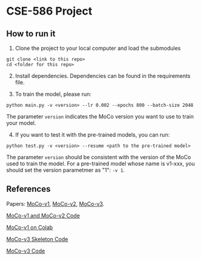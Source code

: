 # CSE-586 Project

## How to run it

1. Clone the project to your local computer and load the submodules
```
git clone <link to this repo>
cd <folder for this repo>
```

2. Install dependencies. Dependencies can be found in the requirements file.

3. To train the model, please run:
```
python main.py -v <version> --lr 0.002 --epochs 800 --batch-size 2048
```
The parameter `version` indicates the MoCo version you want to use to train your model.

4. If you want to test it with the pre-trained models, you can run:
```
python test.py -v <version> --resume <path to the pre-trained model>
```
The parameter `version` should be consistent with the version of the MoCo used to train the model. 
For a pre-trained model whose name is v1-xxx, you should set the version parametmer as "1": `-v 1`.

## References

Papers:
[MoCo-v1](https://arxiv.org/pdf/1911.05722.pdf), 
[MoCo-v2](https://arxiv.org/pdf/2003.04297v1.pdf),
[MoCo-v3](https://arxiv.org/pdf/2104.02057v3.pdf).

[MoCo-v1 and MoCo-v2 Code](https://github.com/facebookresearch/moco)

[MoCo-v1 on Colab](https://colab.research.google.com/github/facebookresearch/moco/blob/colab-notebook/colab/moco_cifar10_demo.ipynb)

[MoCo-v3 Skeleton Code](https://github.com/CupidJay/MoCov3-pytorch)

[MoCo-v3 Code](https://github.com/searobbersduck/MoCo_v3_pytorch)

